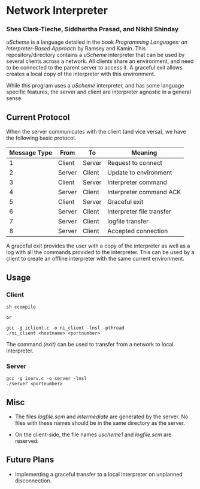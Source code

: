 # Network Interpreter
### Shea Clark-Tieche, Siddhartha Prasad, and Nikhil Shinday

*uScheme* is a language detailed in the book *Programming Languages: an
Interpreter-Based Approach* by Ramsey and Kamin. This repository/directory
contains a *uScheme* interpreter that can be used by several clients across
a network. All clients share an environment, and need to be connected to the
parent server to access it. A graceful exit allows creates a local copy
of the interpreter with this environment.

While this program uses a *uScheme* interpreter, and has some language specific
features, the server and client are interpreter agnostic in a general sense.

## Current Protocol

When the server communicates with the client (and vice versa), we have the
following basic protocol.

Message Type   | From  | To   | Meaning|
---------------|-------|------|--------
1              |Client |Server|Request to connect|
2              |Server |Client|Update to environment|
3              |Client |Server|Interpreter command|
4              |Server |Client|Interpreter command ACK |
5              |Client |Server|Graceful exit|
6              |Server |Client| Interpreter file transfer|
7              |Server |Client| logfile transfer|
8              |Server |Client| Accepted connection|


A graceful exit provides the user with a copy of the interpreter as
well as a log with all the commands provided to the interpreter.
This can be used by a client to create an offline interpreter with the
same current environment.


## Usage

### Client

    sh ccompile
    
    or

    gcc -g iclient.c -o ni_client -lnsl -pthread
    ./ni_client <hostname> <portnumber>


The command  *(exit)* can be used to transfer from a network to local interpreter.

### Server

    gcc -g iserv.c -o server -lnsl
    ./server <portnumber>

## Misc

- The files *logfile.scm* and *intermediate* are generated by the server.
No files with these names should be in the same directory as the server.

- On the client-side, the file names *uscheme1* and *logfile.scm* are reserved.


## Future Plans

- Implementing a graceful transfer to a local interpreter on unplanned disconnection.

